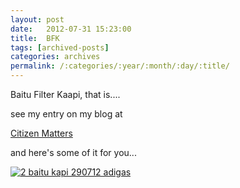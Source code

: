 ```yaml
---
layout: post
date:	2012-07-31 15:23:00
title:  BFK
tags: [archived-posts]
categories: archives
permalink: /:categories/:year/:month/:day/:title/
---
```

Baitu Filter Kaapi, that is....

see my entry on my blog at


<a href="http://bangalore.citizenmatters.in/blogs/show_entry/4381"> Citizen Matters </a>


and here's some of it for you...

<a href="http://s1264.photobucket.com/albums/jj483/mnypx/?action=view&amp;current=IMG_2553.jpg" target="_blank"><img src="http://i1264.photobucket.com/albums/jj483/mnypx/IMG_2553.jpg" border="0" alt="2 baitu kapi 290712 adigas"></a>
